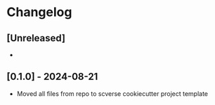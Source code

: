 # Changelog

## [Unreleased]
-

## [0.1.0] - 2024-08-21

- Moved all files from repo to scverse cookiecutter project template
